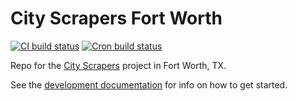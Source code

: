 # City Scrapers Fort Worth

[![CI build status](https://github.com/City-Bureau/city-scrapers-fortx/workflows/CI/badge.svg)](https://github.com/City-Bureau/city-scrapers-fortx/actions?query=workflow%3ACI)
[![Cron build status](https://github.com/City-Bureau/city-scrapers-fortx/workflows/Cron/badge.svg)](https://github.com/City-Bureau/city-scrapers-fortx/actions?query=workflow%3ACron)

Repo for the [City Scrapers](https://cityscrapers.org) project in Fort Worth, TX.

See the [development documentation](https://cityscrapers.org/docs/development/) for info on how to get started.
